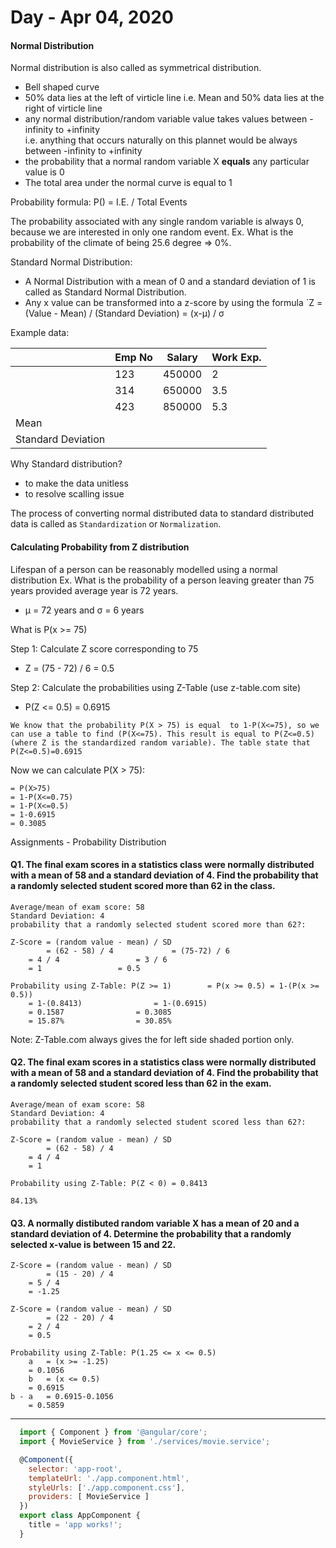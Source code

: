 # Day - Apr 04, 2020
#### Normal Distribution
Normal distribution is  also called as symmetrical distribution.
* Bell shaped curve
* 50% data lies at the left of virticle line i.e. Mean and 50% data lies at the right of virticle line
* any normal distribution/random variable value takes values between -infinity to +infinity <br/>
   i.e. anything that occurs naturally on this plannet would be always between -infinity to +infinity
* the probability that a normal random variable X <strong>equals</strong> any particular value is 0
* The total area under the normal curve is equal to 1

Probability formula: P() = I.E. / Total Events

The probability associated with any single random variable is always 0, because we are interested in only one random event.
Ex. What is the probability of the climate of being 25.6 degree => 0%.

Standard Normal Distribution:
* A Normal Distribution with a mean of 0 and a standard deviation of 1 is called as Standard Normal Distribution.
* Any x value can be transformed into  a z-score by using the formula `Z = (Value - Mean) / (Standard Deviation) = (x-µ) / σ

Example data:


| | Emp No | Salary | Work Exp. |
| --- | --- | --- | --- |
| | 123 | 450000 | 2 |
| | 314 | 650000 | 3.5 |
| | 423 | 850000 | 5.3 |
| Mean | | | |
| Standard Deviation | | | |

Why Standard distribution?
* to make the data unitless
* to resolve scalling issue

The process of converting normal distributed data to standard distributed data is called as `Standardization` or `Normalization`.

#### Calculating Probability from Z distribution
Lifespan of a person can be reasonably modelled using a normal distribution
Ex. What is the probability of a person leaving greater than 75 years provided average year is 72 years.
- µ = 72 years and σ = 6 years

What is P(x >= 75)

Step 1: Calculate Z score corresponding to 75
- Z = (75 - 72) / 6 = 0.5

Step 2: Calculate the probabilities using Z-Table (use z-table.com site)
- P(Z <= 0.5) = 0.6915

```
We know that the probability P(X > 75) is equal  to 1-P(X<=75), so we can use a table to find (P(X<=75). This result is equal to P(Z<=0.5) (where Z is the standardized random variable). The table state that P(Z<=0.5)=0.6915
```

Now we can calculate P(X > 75):
```
= P(X>75)
= 1-P(X<=0.75)
= 1-P(X<=0.5)
= 1-0.6915
= 0.3085
```

Assignments - Probability Distribution

#### Q1. The final exam scores in a statistics class were normally distributed  with a mean of 58 and a standard deviation of 4. Find the probability that a randomly selected student scored more than 62 in the class.

```
Average/mean of exam score: 58
Standard Deviation: 4
probability that a randomly selected student scored more than 62?:

Z-Score = (random value - mean) / SD
        = (62 - 58) / 4				= (75-72) / 6
	= 4 / 4					= 3 / 6
	= 1					= 0.5

Probability using Z-Table: P(Z >= 1) 		= P(x >= 0.5) = 1-(P(x >= 0.5))
	= 1-(0.8413) 				= 1-(0.6915)
	= 0.1587				= 0.3085
	= 15.87%				= 30.85%
```

Note: Z-Table.com always gives the for left side shaded portion only.

#### Q2. The final exam scores in a statistics class were  normally distributed with a mean of 58 and a standard deviation of 4. Find the probability that a randomly selected student scored less than 62 in the exam.

```
Average/mean of exam score: 58
Standard Deviation: 4
probability that a randomly selected student scored less than 62?:

Z-Score	= (random value - mean) / SD
        = (62 - 58) / 4
	= 4 / 4
	= 1

Probability using Z-Table: P(Z < 0) = 0.8413

84.13%
```

#### Q3. A normally distibuted random variable X has a mean of 20 and a standard deviation of 4. Determine the probability that a randomly selected x-value is between 15 and 22.

```
Z-Score = (random value - mean) / SD
        = (15 - 20) / 4
	= 5 / 4
	= -1.25

Z-Score = (random value - mean) / SD
        = (22 - 20) / 4
	= 2 / 4
	= 0.5

Probability using Z-Table: P(1.25 <= x <= 0.5)
    a 	= (x >= -1.25)
	= 0.1056
    b 	= (x <= 0.5)
	= 0.6915
b - a	= 0.6915-0.1056
	= 0.5859
```






<hr/>

```js
  import { Component } from '@angular/core';
  import { MovieService } from './services/movie.service';

  @Component({
    selector: 'app-root',
    templateUrl: './app.component.html',
    styleUrls: ['./app.component.css'],
    providers: [ MovieService ]
  })
  export class AppComponent {
    title = 'app works!';
  }
```
